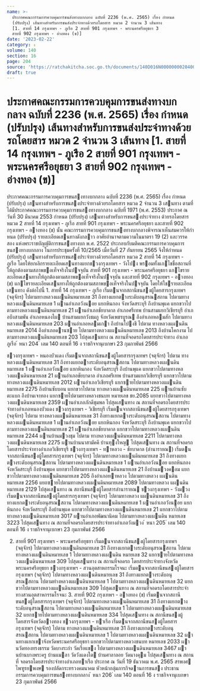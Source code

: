 ```yaml
---
name: >-
  ประกาศคณะกรรมการควบคุมการขนส่งทางบกกลาง ฉบับที่ 2236 (พ.ศ. 2565) เรื่อง กำหนด
  (ปรับปรุง) เส้นทางสำหรับการขนส่งประจำทางด้วยรถโดยสาร หมวด 2 จำนวน 3 เส้นทาง
  [1. สายที่ 14 กรุงเทพฯ - ภูเรือ 2 สายที่ 901 กรุงเทพฯ - พระนครศรีอยุธยา 3
  สายที่ 902 กรุงเทพฯ - อ่างทอง (ข)]
date: '2023-02-22'
category: ง
volume: 140
section: 16
page: 204
source: 'https://ratchakitcha.soc.go.th/documents/140D016N0000000020400.pdf'
draft: true
---
```


# ประกาศคณะกรรมการควบคุมการขนส่งทางบกกลาง ฉบับที่ 2236 (พ.ศ. 2565) เรื่อง กำหนด (ปรับปรุง) เส้นทางสำหรับการขนส่งประจำทางด้วยรถโดยสาร หมวด 2 จำนวน 3 เส้นทาง [1. สายที่ 14 กรุงเทพฯ - ภูเรือ 2 สายที่ 901 กรุงเทพฯ - พระนครศรีอยุธยา 3 สายที่ 902 กรุงเทพฯ - อ่างทอง (ข)]

ประกาศคณะกรรมการควบคุมการขนสงทางบกกลาง ฉบับที่ 2236 (พ.ศ. 2565) เรื่อง กําหนด (ปรับปรุง) เสนทางสําหรับการขนสงประจําทางด้วยรถโดยสาร หมวด 2 จํานวน 3 เสนทาง ตามที่ได้มีประกาศคณะกรรมการควบคุมการขนสงทางบกกลาง ฉบับที่ 1971 (พ.ศ. 2553) ประกาศ ณ วันที่ 30 มีนาคม 2553 กําหนด (ปรับปรุง) เสนทางสําหรับการขนสงประจําทาง ด้วยรถโดยสาร หมวด 2 สายที่ 14 กรุงเทพฯ - ภูเรือ สายที่ 901 กรุงเทพฯ - พระนครศรีอยุธยา และสายที่ 902 กรุงเทพฯ - อางทอง (ข) นั้น คณะกรรมการควบคุมการขนสงทางบกกลางพิจารณาเห็นสมควรให้กําหนด (ปรับปรุง) รายละเอียดเสนทางดังกลาว อาศัยอํานาจตามความในมาตรา 19 (2) และวรรคสอง แห่งพระราชบัญญัติการขนสงทางบก พ.ศ. 2522 ประกอบกับมติคณะกรรมการควบคุมการขนสงทางบกกลาง ในการประชุมครั้งที่ 10/2565 เมื่อวันที่ 27 กันยายน 2565 จึงให้กําหนด (ปรับปรุง) เสนทางสําหรับการขนสงประจําทางด้วยรถโดยสาร หมวด 2 สายที่ 14 กรุงเทพฯ - ภูเรือ โดยให้ยกเลิกรายละเอียดเสนทางแยกชวงกรุงเทพฯ - วังโปง พรอมทั้งแกไขชื่อสถานที่ให้ถูกต้องตามสภาพขอเท็จจริงในปจจุบัน สายที่ 901 กรุงเทพฯ - พระนครศรีอยุธยา แกไขรายละเอียดเสนทางให้ถูกต้องตามสภาพขอเท็จจริงในปจจุบัน และสายที่ 902 กรุงเทพฯ - อางทอง (ข) แกไขรายละเอียดเสนทางให้ถูกต้องตามสภาพขอเท็จจริงในปจจุบัน โดยให้ใชรายละเอียดเสนทาง ดังต่อไปนี้ 1. สายที่ 14 กรุงเทพฯ - ภูเรือ เริ่มตนจากสถานีขนสงผู้โดยสารกรุงเทพฯ (จตุจักร) ไปตามทางหลวงแผนดินหมายเลข 31 ถึงทางแยกตางระดับอนุสรณสถาน ไปตามทางหลวงแผนดินหมายเลข 1 ผานอําเภอวังนอย แยกหินกอง จังหวัดสระบุรี ถึงบ้านพุแค แยกขวาไปตามทางหลวงแผนดินหมายเลข 21 ผานอําเภอชัยบาดาล อําเภอศรีเทพ บ้านสามแยกวิเชียรบุรี อําเภอบึงสามพัน อําเภอหนองไผ บ้านสามแยกวังชมภู จังหวัดเพชรบูรณ ถึงอําเภอหลมสัก ไปตามทางหลวงแผนดินหมายเลข 203 ผานอําเภอหลมเกา ถึงบ้านโปงชี ไปตาม ทางหลวงแผนดินหมายเลข 2014 ถึงอําเภอดานซาย ไปตามทางหลวงแผนดินหมายเลข 2013 ถึงบ้านโคกงาม ไปตามทางหลวงแผนดินหมายเลข 203 ไปสุดเสนทาง ณ สถานที่จอดรถโดยสารประจําทาง อําเภอภูเรือ ้ หนา 204 ่ เลม 140 ตอนที่ 16 ง ราชกิจจานุเบกษา 23 กุมภาพันธ์ 2566

ชวงกรุงเทพฯ - หนองบัวแดง เริ่มตนจากสถานีขนสงผู้โดยสารกรุงเทพฯ (จตุจักร) ไปตาม ทางหลวงแผนดินหมายเลข 31 ถึงทางแยกตางระดับอนุสรณสถาน ไปตามทางหลวงแผนดินหมายเลข 1 ผานอําเภอวังนอย แยกหินกอง จังหวัดสระบุรี ถึงบ้านพุแค แยกขวาไปตามทางหลวงแผนดินหมายเลข 21 ผานอําเภอชัยบาดาล อําเภอศรีเทพ บ้านสามแยกวิเชียรบุรี แยกขวาไปตามทางหลวงแผนดินหมายเลข 2012 ผานอําเภอวิเชียรบุรี แยกซายไปตามทางหลวงแผนดินหมายเลข 2275 ถึงบ้านซับบอน แยกขวาไปตาม ทางหลวงแผนดินหมายเลข 225 ผานบ้านซับตะแบก ถึงบ้านเจาทอง แยกซายไปตามทางหลวงชนบท หมายเลข ชย.2085 แยกขวาไปตามทางหลวงแผนดินหมายเลข 2359 ผานอําเภอภักดีชุมพล ไปสุดเสนทาง ณ สถานที่จอดรถโดยสารประจําทางอําเภอหนองบัวแดง ชวงกรุงเทพฯ - วิเชียรบุรี เริ่มตนจากสถานีขนสงผู้โดยสารกรุงเทพฯ (จตุจักร) ไปตาม ทางหลวงแผนดินหมายเลข 31 ถึงทางแยกตางระดับอนุสรณสถาน ไปตามทางหลวงแผนดินหมายเลข 1 ผานอําเภอวังนอย แยกหินกอง จังหวัดสระบุรี ถึงบ้านพุแค แยกขวาไปตามทางหลวงแผนดินหมายเลข 21 ผานอําเภอชัยบาดาล แยกขวาไปตามทางหลวงแผนดินหมายเลข 2244 ผานบ้านมวงชุม ไปตาม ทางหลวงแผนดินหมายเลข 2211 ไปตามทางหลวงแผนดินหมายเลข 2275 ผานบ้านนาสามัคคี บ้านทุงใหญ ไปสุดเสนทาง ณ สถานที่จอดรถโดยสารประจําทางอําเภอวิเชียรบุรี ชวงกรุงเทพฯ - ทาหลวง - ชัยบาดาล (ลํานารายณ) เริ่มตนจากสถานีขนสงผู้โดยสารกรุงเทพฯ (จตุจักร) ไปตามทางหลวงแผนดินหมายเลข 31 ถึงทางแยกตางระดับอนุสรณสถาน ไปตามทางหลวงแผนดินหมายเลข 1 ผานอําเภอวังนอย แยกหินกอง จังหวัดสระบุรี ถึงบ้านพุแค แยกขวาไปตามทางหลวงแผนดินหมายเลข 21 ถึงบ้านมวงคอม แยกขวาไปตามทางหลวงแผนดินหมายเลข 205 ถึงอําเภอทาหลวง ไปตามทางหลวง แผนดินหมายเลข 2256 แยกซายไปตามทางหลวงแผนดินหมายเลข 2089 ไปตามทางหลวง แผนดินหมายเลข 2129 ไปสุดเสนทาง ณ สถานีขนสงผู้โดยสารลํานารายณ ชวงกรุงเทพฯ - วังมวง เริ่มตนจากสถานีขนสงผู้โดยสารกรุงเทพฯ (จตุจักร) ไปตามทางหลวง แผนดินหมายเลข 31 ถึงทางแยกตางระดับอนุสรณสถาน ไปตามทางหลวงแผนดินหมายเลข 1 ผานอําเภอวังนอย แยกหินกอง จังหวัดสระบุรี ถึงบ้านพุแค แยกขวาไปตามทางหลวงแผนดินหมายเลข 21 แยกขวาไปตามทางหลวงแผนดินหมายเลข 3017 ผานอําเภอพัฒนานิคม ไปตามทางหลวงแผนดิน หมายเลข 3223 ไปสุดเสนทาง ณ สถานที่จอดรถโดยสารประจําทางอําเภอวังมวง ้ หนา 205 ่ เลม 140 ตอนที่ 16 ง ราชกิจจานุเบกษา 23 กุมภาพันธ์ 2566

2. สายที่ 901 กรุงเทพฯ - พระนครศรีอยุธยา เริ่มตนจากสถานีขนสงผู้โดยสารกรุงเทพฯ (จตุจักร) ไปตามทางหลวงแผนดินหมายเลข 31 ถึงทางแยกตางระดับอนุสรณสถาน ไปตามทางหลวงแผนดินหมายเลข 1 ไปตามทางหลวงแผนดิน หมายเลข 32 แยกซายไปตามทางหลวงแผนดินหมายเลข 309 ไปสุดเสนทาง ณ สถานที่จอดรถ โดยสารประจําทางจังหวัดพระนครศรีอยุธยา ชวงกรุงเทพฯ - สวนอุตสาหกรรมโรจนะ เริ่มตนจากสถานีขนสงผู้โดยสารกรุงเทพฯ (จตุจักร) ไปตามทางหลวงแผนดินหมายเลข 31 ถึงทางแยกตางระดับอนุสรณสถาน ไปตามทำงหลวงแผนดินหมายเลข 1 ไปตามทางหลวงแผนดินหมายเลข 32 แยกขวาไปตามทางหลวงแผนดินหมายเลข 309 ไปสุดเสนทาง ณ สถานที่จอดรถโดยสารประจําทางสวนอุตสาหกรรมโรจนะ 3. สายที่ 902 กรุงเทพฯ - อางทอง (ข) เริ่มตนจากสถานีขนสงผู้โดยสารกรุงเทพฯ (จตุจักร) ไปตามทางหลวงแผนดินหมายเลข 31 ถึงทางแยกตางระดับอนุสรณสถาน ไปตามทางหลวงแผนดินหมายเลข 1 ไปตามทางหลวงแผนดินหมายเลข 32 แยกซายไปตามทางหลวงแผนดินหมายเลข 334 ไปสุดเสนทาง ณ สถานีขนสงผู้โดยสารจังหวัดอางทอง ชวงกรุงเทพฯ - ทาเรือ เริ่มตนจากสถานีขนสงผู้โดยสารกรุงเทพฯ (จตุจักร) ไปตาม ทางหลวงแผนดินหมายเลข 31 ถึงทางแยกตางระดับอนุสรณสถาน ไปตามทางหลวงแผนดินหมายเลข 1 ไปตามทางหลวงแผนดินหมายเลข 32 ผานทางแยกเขาจังหวัดพระนครศรีอยุธยา แยกขวาไปตามทางหลวงชนบท หมายเลข 2033 ผานวัดทองทรงธรรม วัดบางระกํา วัดเรือแขง ไปตามทางหลวงแผนดินหมายเลข 3467 ผานบ้านบางพระครู บ้านแมลา วัดวังแดงใต บ้านศาลาลอย วัดนางคุม ไปสุดเสนทาง ณ สถานที่ จอดรถโดยสารประจําทางอําเภอทาเรือ ประกาศ ณ วันที่ 19 ธันวาคม พ.ศ. 2565 สรพงศ ไพฑูรยพงษ รองปลัดกระทรวงคมนาคม หัวหน้ากลุ่มภารกิจดานการขนสง ประธานกรรมการควบคุมการขนสงทางบกกลาง ้ หนา 206 ่ เลม 140 ตอนที่ 16 ง ราชกิจจานุเบกษา 23 กุมภาพันธ์ 2566
